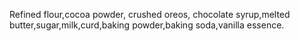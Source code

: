 Refined flour,cocoa powder, crushed oreos, chocolate syrup,melted butter,sugar,milk,curd,baking powder,baking soda,vanilla essence.